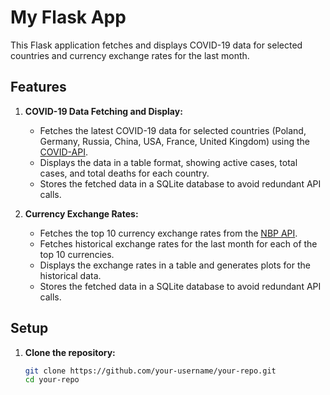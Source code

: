# My Flask App

This Flask application fetches and displays COVID-19 data for selected countries and currency exchange rates for the last month.

## Features

1. **COVID-19 Data Fetching and Display:**
   - Fetches the latest COVID-19 data for selected countries (Poland, Germany, Russia, China, USA, France, United Kingdom) using the [COVID-API](https://covid-api.com/api/).
   - Displays the data in a table format, showing active cases, total cases, and total deaths for each country.
   - Stores the fetched data in a SQLite database to avoid redundant API calls.

2. **Currency Exchange Rates:**
   - Fetches the top 10 currency exchange rates from the [NBP API](http://api.nbp.pl/api/exchangerates/tables/A?format=json).
   - Fetches historical exchange rates for the last month for each of the top 10 currencies.
   - Displays the exchange rates in a table and generates plots for the historical data.
   - Stores the fetched data in a SQLite database to avoid redundant API calls.

## Setup

1. **Clone the repository:**
   ```sh
   git clone https://github.com/your-username/your-repo.git
   cd your-repo